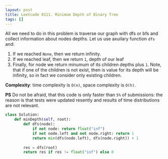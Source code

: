 ```yaml
---
layout: post
title: Leetcode 0111. Minimum Depth of Binary Tree
tags: []
---
```


All we need to do in this problem is traverse our graph with dfs or bfs and collect information about nodes depths. Let us use axuilary function `dfs` and:

1. If we reached `None`, then we return infinity.
2. If we reached leaf, then we return `1`, depth of our leaf
3. Finally, for node we return minumum of its children depths plus `1`. Note, that if one of the children is not exist, then is value for its depth will be infinity, so in fact we consider only existing children.

**Complexity**: time complexity is `O(n)`, space complexity is `O(h)`. 

**PS** Do not be afraid, that this code is only faster than `5%` of submissions: the reason is that tests were updated resently and results of time distributions are not relevant.

```python
class Solution:
    def minDepth(self, root):
        def dfs(node):
            if not node: return float("inf")
            if not node.left and not node.right: return 1
            return min(dfs(node.left), dfs(node.right)) + 1
        
        res = dfs(root)
        return res if res != float("inf") else 0
```
